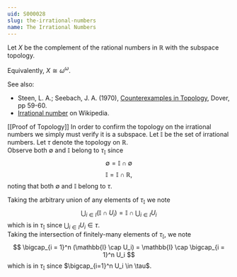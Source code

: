 ```yaml
---
uid: S000028
slug: the-irrational-numbers
name: The Irrational Numbers
---
```

Let $X$ be the complement of the rational numbers in $\mathbb{R}$ with the subspace topology.

Equivalently, $X \cong \omega^\omega$.

See also:

* Steen, L. A.; Seebach, J. A. (1970), [Counterexamples in Topology](http://books.google.com/books/about/Counterexamples_in_Topology.html?id=DkEuGkOtSrUC), Dover, pp 59-60.
* [Irrational number](http://en.wikipedia.org/wiki/Irrational_number) on Wikipedia.

[[Proof of Topology]]
In order to confirm the topology on the irrational numbers we simply must verify it is a subspace.  Let $\mathbb{I}$ be the set of irrational numbers.  Let $\tau$ denote the topology on $\mathbb{R}$.  
Observe both $\emptyset$ and $\mathbb{I}$ belong to $\tau_\mathbb{I}$ since
$$\emptyset = \mathbb{I} \cap \emptyset$$  $$\mathbb{I} = \mathbb{I} \cap \mathbb{R},$$
noting that both $\emptyset$ and $\mathbb{I}$ belong to $\tau$.

Taking the arbitrary union of any elements of $\tau_\mathbb{I}$ we note
$$ \bigcup_{i \in I} (\mathbb{I} \cap U_i) = \mathbb{I} \cap \bigcup_{i \in I} U_i $$
which is in $\tau_\mathbb{I}$ since $\bigcup_{i \in I} U_i \in \tau$.   
Taking the intersection of finitely-many elements of $\tau_\mathbb{I}$, we note 
$$ \bigcap_{i = 1}^n (\mathbb{I} \cap U_i) = \mathbb{I} \cap \bigcap_{i = 1}^n U_i $$
which is in $\tau_\mathbb{I}$ since $\bigcap_{i=1}^n U_i \in \tau$.

